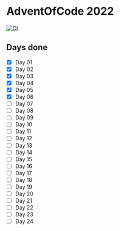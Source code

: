 # AdventOfCode 2022

[![CI](https://github.com/jasperspahl/aoc-2022/actions/workflows/ci.yml/badge.svg)](https://github.com/jasperspahl/aoc-2022/actions/workflows/ci.yml)

## Days done

- [x] Day 01
- [x] Day 02
- [x] Day 03
- [x] Day 04
- [x] Day 05
- [x] Day 06
- [ ] Day 07
- [ ] Day 08
- [ ] Day 09
- [ ] Day 10
- [ ] Day 11
- [ ] Day 12
- [ ] Day 13
- [ ] Day 14
- [ ] Day 15
- [ ] Day 16
- [ ] Day 17
- [ ] Day 18
- [ ] Day 19
- [ ] Day 20
- [ ] Day 21
- [ ] Day 22
- [ ] Day 23
- [ ] Day 24
